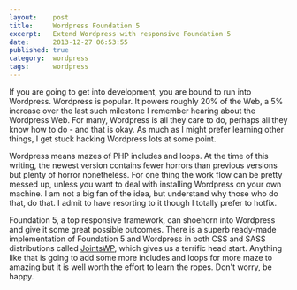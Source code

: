 ```yaml
---
layout:    post
title:     Wordpress Foundation 5
excerpt:   Extend Wordpress with responsive Foundation 5
date:      2013-12-27 06:53:55
published: true
category:  wordpress
tags:      wordpress
---
```


If you are going to get into development, you are bound to run into Wordpress. Wordpress is popular. It powers roughly 20% of the Web, a 5% increase over the last such milestone I remember hearing about the Wordpress Web. For many, Wordpress is all they care to do, perhaps all they know how to do - and that is okay. As much as I might prefer learning other things, I get stuck hacking Wordpress lots at some point.

Wordpress means mazes of PHP includes and loops. At the time of this writing, the newest version contains fewer horrors than previous versions but plenty of horror nonetheless. For one thing the work flow can be pretty messed up, unless you want to deal with installing Wordpress on your own machine. I am not a big fan of the idea, but understand why those who do that, do that. I admit to have resorting to it though I totally prefer to hotfix.

Foundation 5, a top responsive framework, can shoehorn into Wordpress and give it some great possible outcomes. There is a superb ready-made implementation of Foundation 5 and Wordpress in both CSS and SASS distributions called [JointsWP][joints-wp], which gives us a terrific head start. Anything like that is going to add some more includes and loops for more maze to amazing but it is well worth the effort to learn the ropes. Don&#39;t worry, be happy.

[joints-wp]: http://jointswp.com
